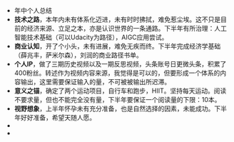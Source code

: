 - 年中个人总结
- **技术之路**，本年内未有体系化迈进，未有时时拂拭，难免惹尘埃。这不只是目前的经济来源、立足之本，亦是认识世界的一条通路。下半年有所治理：人工智能技术基础（可以Udacity为路径），AIGC应用尝试。
- **商业认知**，开了个小头，未有进展，难免无疾而终。下半年完成经济学基础（薛兆丰，萨米尔森），刘润的商业路径书单。
- **个人IP**，做了三期历史视频以及一期反思视频，头条账号日更微头条，积累了400粉丝。转述作为视频内容来源，我觉得是可以的，但要形成一个体系的内容输出，这里需要保证输入的量，不可被被输出所迟滞。
- **意义之锚**，确定了两个运动项目，自行车和跑步，HIIT。坚持每天运动。阅读不要求量，但也不能完全没有量，下半年要保证一个阅读量的下限：10本。
- **视野想象**，上半年怀孕未有充分准备，也是自然选择的因素，未能成功。下半年好好准备，希望天随人愿。
-
-